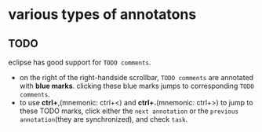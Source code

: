 # various types of annotatons
## TODO
eclipse has good support for `TODO comments`.
- on the right of the right-handside scrollbar, `TODO comments` are annotated with **blue marks**. clicking these blue marks jumps to corresponding `TODO comments`. 
- to use **ctrl+**,(mnemonic: ctrl+<) and **ctrl+.**(mnemonic: ctrl+>) to jump to these TODO marks, click either the `next annotation` or the `previous annotation`(they are synchronized), and check `task`.
